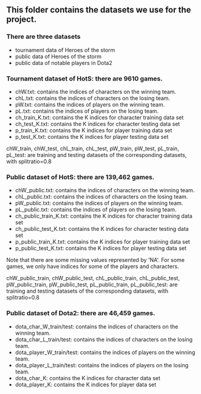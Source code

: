 ## This folder contains the datasets we use for the project.

### There are three datasets
- tournament data of Heroes of the storm
- public data of Heroes of the storm
- public data of notable players in Dota2

### Tournament dataset of HotS: there are 9610 games.
- chW.txt: contains the indices of characters on the winning team. 
- chL.txt: contains the indices of characters on the losing team. 
- pW.txt: contains the indices of players on the winning team. 
- pL.txt: contains the indices of players on the losing team. 
- ch_train_K.txt: contains the K indices for character training data set
- ch_test_K.txt: contains the K indices for character testing data set
- p_train_K.txt: contains the K indices for player training data set
- p_test_K.txt: contains the K indices for player testing data set

chW_train, chW_test, chL_train, chL_test, pW_train, pW_test, pL_train, pL_test: are training and testing datasets of the corresponding datasets, with splitratio=0.8

### Public dataset of HotS: there are 139,462 games. 
- chW_public.txt: contains the indices of characters on the winning team. 
- chL_public.txt: contains the indices of characters on the losing team. 
- pW_public.txt: contains the indices of players on the winning team. 
- pL_public.txt: contains the indices of players on the losing team. 
- ch_public_train_K.txt: contains the K indices for character training data set
- ch_public_test_K.txt: contains the K indices for character testing data set
- p_public_train_K.txt: contains the K indices for player training data set
- p_public_test_K.txt: contains the K indices for player testing data set

Note that there are some missing values represented by 'NA'. For some games, we only have indices for some of the players and characters.

chW_public_train, chW_public_test, chL_public_train, chL_public_test, pW_public_train, pW_public_test, pL_public_train, pL_public_test: are training and testing datasets of the corresponding datasets, with splitratio=0.8

### Public dataset of Dota2: there are 46,459 games.
- dota_char_W_train/test: contains the indices of characters on the winning team. 
- dota_char_L_train/test: contains the indices of characters on the losing team. 
- dota_player_W_train/test: contains the indices of players on the winning team. 
- dota_player_L_train/test: contains the indices of players on the losing team. 
- dota_char_K: contains the K indices for character data set
- dota_player_K: contains the K indices for player data set
